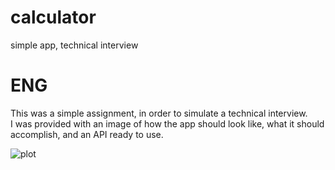 # calculator
simple app, technical interview

# ENG

This was a simple assignment, in order to simulate a technical interview.</br>
I was provided with an image of how the app should look like, what it should accomplish, and an API ready to use.</br>

![plot](./advancementCalculator/projectImg.png)

